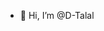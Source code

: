 - 👋 Hi, I’m @D-Talal


<!---
D-Talal/D-Talal is a ✨ special ✨ repository because its `README.md` (this file) appears on your GitHub profile.
You can click the Preview link to take a look at your changes.
--->
